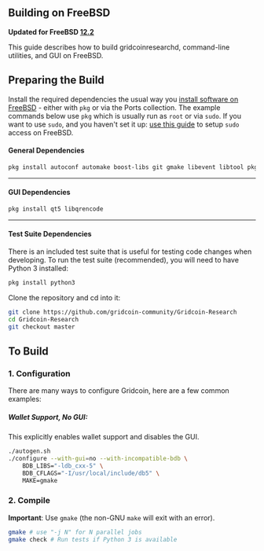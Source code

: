Building on FreeBSD
--------------------

**Updated for FreeBSD [12.2](https://www.freebsd.org/releases/12.2R/announce.html)**

This guide describes how to build gridcoinresearchd, command-line utilities, and GUI on FreeBSD.

Preparing the Build
--------------------

Install the required dependencies the usual way you [install software on FreeBSD](https://www.freebsd.org/doc/en/books/handbook/ports.html) - either with `pkg` or via the Ports collection. The example commands below use `pkg` which is usually run as `root` or via `sudo`. If you want to use `sudo`, and you haven't set it up: [use this guide](http://www.freebsdwiki.net/index.php/Sudo%2C_configuring) to setup `sudo` access on FreeBSD.
#### General Dependencies
```bash
pkg install autoconf automake boost-libs git gmake libevent libtool pkgconf db5 openssl libzip

```
---
#### GUI Dependencies
```bash
pkg install qt5 libqrencode
```

---
#### Test Suite Dependencies
There is an included test suite that is useful for testing code changes when developing.
To run the test suite (recommended), you will need to have Python 3 installed:

```bash
pkg install python3
```

Clone the repository and cd into it:

``` bash
git clone https://github.com/gridcoin-community/Gridcoin-Research
cd Gridcoin-Research
git checkout master
```

To Build
---------------------
### 1. Configuration

There are many ways to configure Gridcoin, here are a few common examples:
##### Wallet Support, No GUI:
This explicitly enables wallet support and disables the GUI.
```bash
./autogen.sh
./configure --with-gui=no --with-incompatible-bdb \
    BDB_LIBS="-ldb_cxx-5" \
    BDB_CFLAGS="-I/usr/local/include/db5" \
    MAKE=gmake
```


### 2. Compile
**Important**: Use `gmake` (the non-GNU `make` will exit with an error).

```bash
gmake # use "-j N" for N parallel jobs
gmake check # Run tests if Python 3 is available
```
